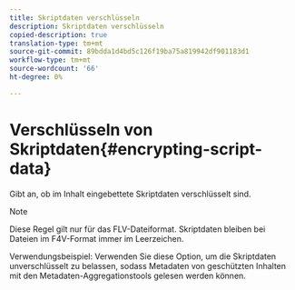 ```yaml
---
title: Skriptdaten verschlüsseln
description: Skriptdaten verschlüsseln
copied-description: true
translation-type: tm+mt
source-git-commit: 89bdda1d4bd5c126f19ba75a819942df901183d1
workflow-type: tm+mt
source-wordcount: '66'
ht-degree: 0%

---
```



# Verschlüsseln von Skriptdaten{#encrypting-script-data}

Gibt an, ob im Inhalt eingebettete Skriptdaten verschlüsselt sind.

>[!NOTE]
>
>Diese Regel gilt nur für das FLV-Dateiformat. Skriptdaten bleiben bei Dateien im F4V-Format immer im Leerzeichen.

Verwendungsbeispiel: Verwenden Sie diese Option, um die Skriptdaten unverschlüsselt zu belassen, sodass Metadaten von geschützten Inhalten mit den Metadaten-Aggregationstools gelesen werden können.
